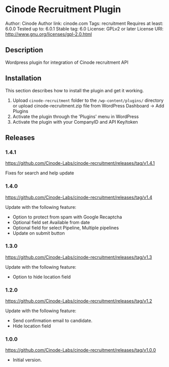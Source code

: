 # Cinode Recruitment Plugin
Author: Cinode
Author link: cinode.com
Tags: recruitment
Requires at least: 6.0.0
Tested up to: 6.0.1
Stable tag: 6.0
License: GPLv2 or later
License URI: http://www.gnu.org/licenses/gpl-2.0.html

## Description
Wordpress plugin for integration of Cinode recruitment API

## Installation
This section describes how to install the plugin and get it working.

1. Upload `cinode-recruitment` folder to the `/wp-content/plugins/` directory or upload cinode-recruitment.zip file from WordPress Dashboard -> Add Plugins
2. Activate the plugin through the 'Plugins' menu in WordPress
3. Activate the plugin with your CompanyID and API Key/token

## Releases
### 1.4.1
https://github.com/Cinode-Labs/cinode-recruitment/releases/tag/v1.4.1

Fixes for search and help update

### 1.4.0
https://github.com/Cinode-Labs/cinode-recruitment/releases/tag/v1.4

Update with the following feature:

* Option to protect from spam with Google Recaptcha
* Optional field set Available from date
* Optional field for select Pipeline, Multiple pipelines
* Update on submit button
### 1.3.0
https://github.com/Cinode-Labs/cinode-recruitment/releases/tag/v1.3

Update with the following feature:
* Option to hide location field

### 1.2.0
https://github.com/Cinode-Labs/cinode-recruitment/releases/tag/v1.2

Update with the following feature:

* Send confirmation email to candidate.
* Hide location field
### 1.0.0
https://github.com/Cinode-Labs/cinode-recruitment/releases/tag/v1.0.0

* Initial version.

